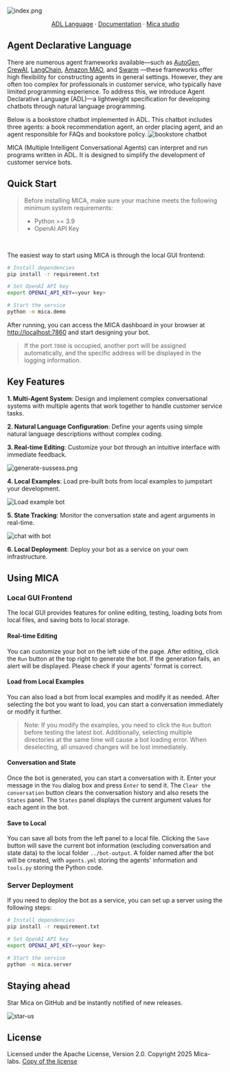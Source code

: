 ![index.png](static/index.png)

<p align="center">
  <a href="https://arxiv.org/abs/2504.14787">ADL Language</a> ·
  <a href="https://mica-labs.github.io/">Documentation</a>  ·
  <a href="https://www.promptai.us">Mica studio</a>
</p>

## Agent Declarative Language
There are numerous agent frameworks available—such as [AutoGen](https://github.com/microsoft/autogen), [CrewAI](https://github.com/crewAIInc/crewAI), [LangChain](https://github.com/langchain-ai/langchain), [Amazon MAO](https://github.com/awslabs/multi-agent-orchestrator), and [Swarm](https://github.com/openai/swarm) —these frameworks offer high flexibility for constructing agents in general settings. However, they are often too complex for professionals in customer service, who typically have limited programming experience. To address this, we introduce Agent Declarative Language (ADL)—a lightweight specification for developing chatbots through natural language programming.

Below is a bookstore chatbot implemented in ADL. This chatbot includes three agents: a book recommendation agent, an order placing agent, and an agent responsible for FAQs and bookstore policy.
![bookstore chatbot](./bookstore.jpg)

MICA (Multiple Intelligent Conversational Agents) can interpret and run programs written in ADL.  It is designed to simplify the development of customer service bots. 

## Quick Start
> Before installing MICA, make sure your machine meets the following minimum system requirements:
>
>- Python >= 3.9
>- OpenAI API Key

</br>

The easiest way to start using MICA is through the local GUI frontend:

```bash
# Install dependencies
pip install -r requirement.txt

# Set OpenAI API key
export OPENAI_API_KEY=<your key>

# Start the service
python -m mica.demo
```

After running, you can access the MICA dashboard in your browser at [http://localhost:7860](http://localhost:7860) and start designing your bot.

> If the port `7860` is occupied, another port will be assigned automatically, and the specific address will be displayed in the logging information.

## Key Features

**1. Multi-Agent System**:
Design and implement complex conversational systems with multiple agents that work together to handle customer service tasks.

**2. Natural Language Configuration**:
Define your agents using simple natural language descriptions without complex coding.

**3. Real-time Editing**:
Customize your bot through an intuitive interface with immediate feedback.

![generate-sussess.png](static/generate-sussess.png)

**4. Local Examples**:
Load pre-built bots from local examples to jumpstart your development.

![Load example bot](static/load-from-disk.png)

**5. State Tracking**:
Monitor the conversation state and agent arguments in real-time.

![chat with bot](static/chat.png)

**6. Local Deployment**:
Deploy your bot as a service on your own infrastructure.

## Using MICA

### Local GUI Frontend

The local GUI provides features for online editing, testing, loading bots from local files, and saving bots to local storage.

#### Real-time Editing
You can customize your bot on the left side of the page. After editing, click the `Run` button at the top right to generate the bot. If the generation fails, an alert will be displayed. Please check if your agents' format is correct.

#### Load from Local Examples
You can also load a bot from local examples and modify it as needed. After selecting the bot you want to load, you can start a conversation immediately or modify it further.

> Note: If you modify the examples, you need to click the `Run` button before testing the latest bot. Additionally, selecting multiple directories at the same time will cause a bot loading error. When deselecting, all unsaved changes will be lost immediately.

#### Conversation and State
Once the bot is generated, you can start a conversation with it. Enter your message in the `You` dialog box and press `Enter` to send it. The `Clear the conversation` button clears the conversation history and also resets the `States` panel. The `States` panel displays the current argument values for each agent in the bot.

#### Save to Local
You can save all bots from the left panel to a local file. Clicking the `Save` button will save the current bot information (excluding conversation and state data) to the local folder `../bot-output`. A folder named after the bot will be created, with `agents.yml` storing the agents' information and `tools.py` storing the Python code.

### Server Deployment

If you need to deploy the bot as a service, you can set up a server using the following steps:

```bash
# Install dependencies
pip install -r requirement.txt

# Set OpenAI API key
export OPENAI_API_KEY=<your key>

# Start the service
python -m mica.server
```

## Staying ahead

Star Mica on GitHub and be instantly notified of new releases.

![star-us](static/star.gif)

## License

Licensed under the Apache License, Version 2.0. Copyright 2025 Mica-labs. [Copy of the license](LICENSE.txt)
